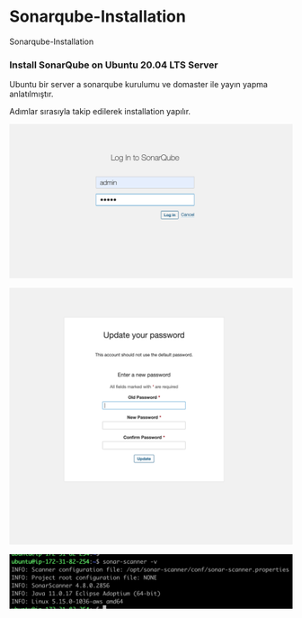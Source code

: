# Sonarqube-Installation
Sonarqube-Installation

### Install SonarQube on Ubuntu 20.04 LTS Server

Ubuntu bir server a sonarqube kurulumu ve domaster ile yayın yapma anlatılmıştır.

Adımlar sırasıyla takip edilerek installation yapılır.


![alt text](https://github.com/brtuynk/Sonarqube-Installation/blob/master/admin.png)

![alt text](https://github.com/brtuynk/Sonarqube-Installation/blob/master/password-update.png)

![alt text](https://github.com/brtuynk/Sonarqube-Installation/blob/master/sonar-scanner.png)